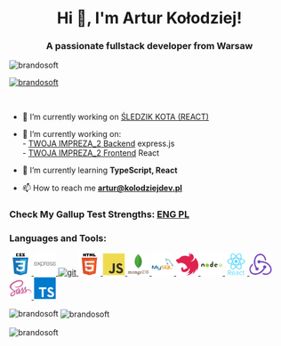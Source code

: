 <h1 align="center">Hi 👋, I'm Artur Kołodziej!</h1>
<h3 align="center">A passionate fullstack developer from Warsaw</h3>

<p align="left"> <img src="https://komarev.com/ghpvc/?username=brandosoft&label=Profile%20views&color=0e75b6&style=flat" alt="brandosoft" /> </p>

<p align="left"> <a href="https://github.com/ryo-ma/github-profile-trophy"> <img src="https://github-profile-trophy.vercel.app/?username=brandosoft" alt="brandosoft" /></a> </p>

<p align="left"> <a href="https://twitter.com/" target="blank"> <img src="https://img.shields.io/twitter/follow/?logo=twitter&style=for-the-badge" alt="" /></a> </p>

- 🔭 I’m currently working on [ŚLEDZIK KOTA (REACT)](https://github.com/BrandoSoft/sledzik-front)

- 🔭 I’m currently working on:<br/>
      - [TWOJA IMPREZA_2 Backend](https://github.com/BrandoSoft/twoja-impreza_v2) express.js<br/>
      - [TWOJA IMPREZA_2 Frontend](https://github.com/BrandoSoft/twoja-impreza_v2-front) React

- 🌱 I’m currently learning **TypeScript, React**

- 📫 How to reach me **artur@kolodziejdev.pl**

<h3 align="left">Check My Gallup Test Strengths: <a href="https://github.com/BrandoSoft/BrandoSoft/blob/master/Gallup%20EN.pdf"> ENG </a> <a href="https://github.com/BrandoSoft/BrandoSoft/blob/master/Gallup.pdf"> PL </a></h3>
<p align="left">
</p>

<h3 align="left">Languages and Tools:</h3>
<p align="left"> <a href="https://www.w3schools.com/css/" target="_blank" rel="noreferrer"> <img src="https://raw.githubusercontent.com/devicons/devicon/master/icons/css3/css3-original-wordmark.svg" alt="css3" width="40" height="40"/> </a> <a href="https://expressjs.com" target="_blank" rel="noreferrer"> <img src="https://raw.githubusercontent.com/devicons/devicon/master/icons/express/express-original-wordmark.svg" alt="express" width="40" height="40"/> </a> <a href="https://git-scm.com/" target="_blank" rel="noreferrer"> <img src="https://www.vectorlogo.zone/logos/git-scm/git-scm-icon.svg" alt="git" width="40" height="40"/> </a> <a href="https://www.w3.org/html/" target="_blank" rel="noreferrer"> <img src="https://raw.githubusercontent.com/devicons/devicon/master/icons/html5/html5-original-wordmark.svg" alt="html5" width="40" height="40"/> </a> <a href="https://developer.mozilla.org/en-US/docs/Web/JavaScript" target="_blank" rel="noreferrer"> <img src="https://raw.githubusercontent.com/devicons/devicon/master/icons/javascript/javascript-original.svg" alt="javascript" width="40" height="40"/> </a> <a href="https://www.mongodb.com/" target="_blank" rel="noreferrer"> <img src="https://raw.githubusercontent.com/devicons/devicon/master/icons/mongodb/mongodb-original-wordmark.svg" alt="mongodb" width="40" height="40"/> </a> <a href="https://www.mysql.com/" target="_blank" rel="noreferrer"> <img src="https://raw.githubusercontent.com/devicons/devicon/master/icons/mysql/mysql-original-wordmark.svg" alt="mysql" width="40" height="40"/> </a> <a href="https://nestjs.com/" target="_blank" rel="noreferrer"> <img src="https://raw.githubusercontent.com/devicons/devicon/master/icons/nestjs/nestjs-plain.svg" alt="nestjs" width="40" height="40"/> </a> <a href="https://nodejs.org" target="_blank" rel="noreferrer"> <img src="https://raw.githubusercontent.com/devicons/devicon/master/icons/nodejs/nodejs-original-wordmark.svg" alt="nodejs" width="40" height="40"/> </a> <a href="https://reactjs.org/" target="_blank" rel="noreferrer"> <img src="https://raw.githubusercontent.com/devicons/devicon/master/icons/react/react-original-wordmark.svg" alt="react" width="40" height="40"/> </a> <a href="https://redux.js.org" target="_blank" rel="noreferrer"> <img src="https://raw.githubusercontent.com/devicons/devicon/master/icons/redux/redux-original.svg" alt="redux" width="40" height="40"/> </a> <a href="https://sass-lang.com" target="_blank" rel="noreferrer"> <img src="https://raw.githubusercontent.com/devicons/devicon/master/icons/sass/sass-original.svg" alt="sass" width="40" height="40"/> </a> <a href="https://www.typescriptlang.org/" target="_blank" rel="noreferrer"> <img src="https://raw.githubusercontent.com/devicons/devicon/master/icons/typescript/typescript-original.svg" alt="typescript" width="40" height="40"/> </a> </p>

<p><img align="left" src="https://github-readme-stats.vercel.app/api/top-langs?username=brandosoft&show_icons=true&locale=en&layout=compact" alt="brandosoft" /></p>

<p>&nbsp;<img align="center" src="https://github-readme-stats.vercel.app/api?username=brandosoft&show_icons=true&locale=en" alt="brandosoft" /></p>

<p><img align="center" src="https://github-readme-streak-stats.herokuapp.com/?user=brandosoft&" alt="brandosoft" /></p>

